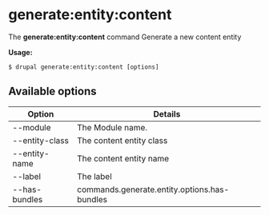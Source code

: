 # generate:entity:content
The **generate:entity:content** command Generate a new content entity

**Usage:**
```
$ drupal generate:entity:content [options] 
```

## Available options
Option | Details
-------|-------------
--module | The Module name.
--entity-class | The content entity class
--entity-name | The content entity name
--label | The label
--has-bundles | commands.generate.entity.options.has-bundles
